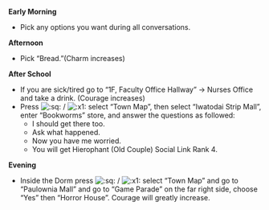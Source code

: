 **Early Morning**

- Pick any options you want during all conversations.

**Afternoon**

- Pick “Bread.”(Charm increases)

**After School**

- If you are sick/tired go to “1F, Faculty Office Hallway” -> Nurses Office and take a drink. (Courage increases)
- Press ![:sq:](https://www.powerpyx.com/wp-includes/images/smilies/square.png) / ![:x1:](https://www.powerpyx.com/wp-includes/images/smilies/x1.png) select “Town Map”, then select “Iwatodai Strip Mall”, enter “Bookworms” store, and answer the questions as followed:
  - I should get there too.
  - Ask what happened.
  - Now you have me worried.
  - You will get Hierophant (Old Couple) Social Link Rank 4.

**Evening**

- Inside the Dorm press ![:sq:](https://www.powerpyx.com/wp-includes/images/smilies/square.png) / ![:x1:](https://www.powerpyx.com/wp-includes/images/smilies/x1.png) select “Town Map” and go to “Paulownia Mall” and go to “Game Parade” on the far right side, choose “Yes” then “Horror House”. Courage will greatly increase.
